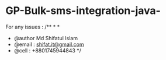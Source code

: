 # GP-Bulk-sms-integration-java-

For any issues : 
/**
 * 
 *
 * @author Md Shifatul Islam
 * @email : shifat.it@gmail.com
 * @cell : +8801745944843
 */
